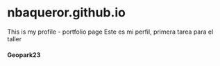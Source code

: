 # nbaqueror.github.io
This is my profile - portfolio page 
Este es mi perfil, primera tarea para el taller 
#### Geopark23
